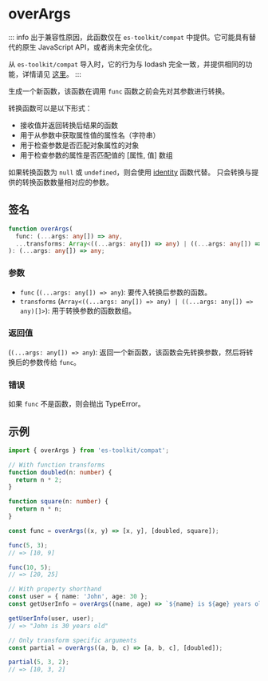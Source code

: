 # overArgs

::: info
出于兼容性原因，此函数仅在 `es-toolkit/compat` 中提供。它可能具有替代的原生 JavaScript API，或者尚未完全优化。

从 `es-toolkit/compat` 导入时，它的行为与 lodash 完全一致，并提供相同的功能，详情请见 [这里](../../../compatibility.md)。
:::

生成一个新函数，该函数在调用 `func` 函数之前会先对其参数进行转换。

转换函数可以是以下形式：

- 接收值并返回转换后结果的函数
- 用于从参数中获取属性值的属性名（字符串）
- 用于检查参数是否匹配对象属性的对象
- 用于检查参数的属性是否匹配值的 [属性, 值] 数组

如果转换函数为 `null` 或 `undefined`，则会使用 [identity](../../function/identity.md) 函数代替。
只会转换与提供的转换函数数量相对应的参数。

## 签名

```typescript
function overArgs(
  func: (...args: any[]) => any,
  ...transforms: Array<((...args: any[]) => any) | ((...args: any[]) => any)[]>
): (...args: any[]) => any;
```

### 参数

- `func` (`(...args: any[]) => any`): 要传入转换后参数的函数。
- `transforms` (`Array<((...args: any[]) => any) | ((...args: any[]) => any)[]>`): 用于转换参数的函数数组。

### 返回值

(`(...args: any[]) => any`): 返回一个新函数，该函数会先转换参数，然后将转换后的参数传给 `func`。

### 错误

如果 `func` 不是函数，则会抛出 TypeError。

## 示例

```typescript
import { overArgs } from 'es-toolkit/compat';

// With function transforms
function doubled(n: number) {
  return n * 2;
}

function square(n: number) {
  return n * n;
}

const func = overArgs((x, y) => [x, y], [doubled, square]);

func(5, 3);
// => [10, 9]

func(10, 5);
// => [20, 25]

// With property shorthand
const user = { name: 'John', age: 30 };
const getUserInfo = overArgs((name, age) => `${name} is ${age} years old`, ['name', 'age']);

getUserInfo(user, user);
// => "John is 30 years old"

// Only transform specific arguments
const partial = overArgs((a, b, c) => [a, b, c], [doubled]);

partial(5, 3, 2);
// => [10, 3, 2]
```
